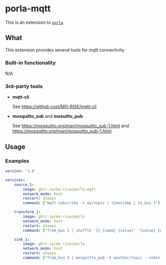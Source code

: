 # porla-mqtt
This is an extension to [`porla`](https://github.com/MO-RISE/porla)

## What

This extension provides several tools for mqtt connectivity

### Built-in functionality

N/A

### 3rd-party tools

* **mqtt-cli**

  See https://github.com/MO-RISE/mqtt-cli

* **mosquitto_sub** and **mosuitto_pub**

  See https://mosquitto.org/man/mosquitto_sub-1.html and https://mosquitto.org/man/mosquitto_pub-1.html

## Usage

### Examples
```yaml
version: '3.8'

services:
    source_1:
        image: ghcr.io/mo-rise/porla-mqtt
        network_mode: host
        restart: always
        command: ["mqtt subscribe -t my/topic | timestamp | to_bus 1"]

    transform_1:
        image: ghcr.io/mo-rise/porla
        network_mode: host
        restart: always
        command: ["from_bus 1 | shuffle '{} {name} {value}' '{value} {name}' | to_bus 3"]

    sink_1:
        image: ghcr.io/mo-rise/porla
        network_mode: host
        restart: always
        command: ["from_bus 3 | mosquitto_pub -t another/topic --stdin-line"]
```
